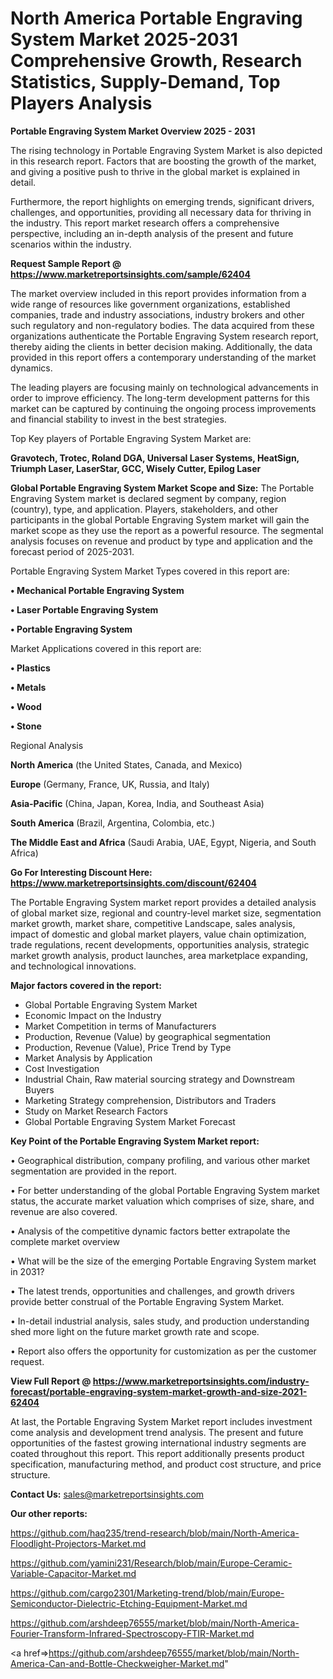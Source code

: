  # North America Portable Engraving System Market 2025-2031 Comprehensive Growth, Research Statistics, Supply-Demand,  Top Players Analysis

<Strong> Portable Engraving System Market Overview 2025 - 2031</strong>

The rising technology in Portable Engraving System Market is also depicted in this research report. Factors that are boosting the growth of the market, and giving a positive push to thrive in the global market is explained in detail.

Furthermore, the report highlights on emerging trends, significant drivers, challenges, and opportunities, providing all necessary data for thriving in the industry. This report market research offers a comprehensive perspective, including an in-depth analysis of the present and future scenarios within the industry.

<strong>Request Sample Report @ <a href=https://www.marketreportsinsights.com/sample/62404>https://www.marketreportsinsights.com/sample/62404</a></strong>

The market overview included in this report provides information from a wide range of resources like government organizations, established companies, trade and industry associations, industry brokers and other such regulatory and non-regulatory bodies. The data acquired from these organizations authenticate the Portable Engraving System research report, thereby aiding the clients in better decision making. Additionally, the data provided in this report offers a contemporary understanding of the market dynamics.

The leading players are focusing mainly on technological advancements in order to improve efficiency. The long-term development patterns for this market can be captured by continuing the ongoing process improvements and financial stability to invest in the best strategies.

Top Key players of Portable Engraving System Market are:

<strong>Gravotech, Trotec, Roland DGA, Universal Laser Systems, HeatSign, Triumph Laser, LaserStar, GCC, Wisely Cutter, Epilog Laser</strong>

<strong><b>Global Portable Engraving System Market Scope and Size:</b></strong>
The Portable Engraving System market is declared segment by company, region (country), type, and application. Players, stakeholders, and other participants in the global Portable Engraving System market will gain the market scope as they use the report as a powerful resource. The segmental analysis focuses on revenue and product by type and application and the forecast period of 2025-2031.

Portable Engraving System Market Types covered in this report are:

<strong>• Mechanical Portable Engraving System

• Laser Portable Engraving System

• Portable Engraving System</strong>

Market Applications covered in this report are:

<strong>• Plastics

• Metals

• Wood

• Stone</strong> 

Regional Analysis

<strong>North America</strong> (the United States, Canada, and Mexico)

<strong>Europe</strong> (Germany, France, UK, Russia, and Italy)

<strong>Asia-Pacific</strong> (China, Japan, Korea, India, and Southeast Asia)

<strong>South America</strong> (Brazil, Argentina, Colombia, etc.)

<strong>The Middle East and Africa</strong> (Saudi Arabia, UAE, Egypt, Nigeria, and South Africa)

<strong>Go For Interesting Discount Here: <a href=https://www.marketreportsinsights.com/discount/62404>https://www.marketreportsinsights.com/discount/62404</a></strong>

The Portable Engraving System market report provides a detailed analysis of global market size, regional and country-level market size, segmentation market growth, market share, competitive Landscape, sales analysis, impact of domestic and global market players, value chain optimization, trade regulations, recent developments, opportunities analysis, strategic market growth analysis, product launches, area marketplace expanding, and technological innovations.

<strong><b>Major factors covered in the report:</b></strong>
<ul>
  <li>Global Portable Engraving System Market </li>
  <li>Economic Impact on the Industry</li>
  <li>Market Competition in terms of Manufacturers</li>
  <li>Production, Revenue (Value) by geographical segmentation</li>
  <li>Production, Revenue (Value), Price Trend by Type</li>
  <li>Market Analysis by Application</li>
  <li>Cost Investigation</li>
  <li>Industrial Chain, Raw material sourcing strategy and Downstream Buyers</li>
  <li>Marketing Strategy comprehension, Distributors and Traders</li>
  <li>Study on Market Research Factors</li>
  <li>Global Portable Engraving System Market Forecast</li>
</ul>

<strong><b>Key Point of the Portable Engraving System Market report:</b></strong>

• Geographical distribution, company profiling, and various other market segmentation are provided in the report.

• For better understanding of the global Portable Engraving System market status, the accurate market valuation which comprises of size, share, and revenue are also covered.

• Analysis of the competitive dynamic factors better extrapolate the complete market overview

• What will be the size of the emerging Portable Engraving System market in 2031?

• The latest trends, opportunities and challenges, and growth drivers provide better construal of the Portable Engraving System Market.

• In-detail industrial analysis, sales study, and production understanding shed more light on the future market growth rate and scope.

• Report also offers the opportunity for customization as per the customer request.

<strong><b>View Full Report @ <a href=https://www.marketreportsinsights.com/industry-forecast/portable-engraving-system-market-growth-and-size-2021-62404>https://www.marketreportsinsights.com/industry-forecast/portable-engraving-system-market-growth-and-size-2021-62404</a></b></strong>


At last, the Portable Engraving System Market report includes investment come analysis and development trend analysis. The present and future opportunities of the fastest growing international industry segments are coated throughout this report. This report additionally presents product specification, manufacturing method, and product cost structure, and price structure.

<strong>Contact Us:</strong>
sales@marketreportsinsights.com

<strong>Our other reports:</strong>

<a href=https://github.com/haq235/trend-research/blob/main/North-America-Floodlight-Projectors-Market.md>https://github.com/haq235/trend-research/blob/main/North-America-Floodlight-Projectors-Market.md</a>

<a href=https://github.com/yamini231/Research/blob/main/Europe-Ceramic-Variable-Capacitor-Market.md>https://github.com/yamini231/Research/blob/main/Europe-Ceramic-Variable-Capacitor-Market.md</a>

<a href=https://github.com/cargo2301/Marketing-trend/blob/main/Europe-Semiconductor-Dielectric-Etching-Equipment-Market.md>https://github.com/cargo2301/Marketing-trend/blob/main/Europe-Semiconductor-Dielectric-Etching-Equipment-Market.md</a>

<a href=https://github.com/arshdeep76555/market/blob/main/North-America-Fourier-Transform-Infrared-Spectroscopy-FTIR-Market.md>https://github.com/arshdeep76555/market/blob/main/North-America-Fourier-Transform-Infrared-Spectroscopy-FTIR-Market.md</a>

<a href=>https://github.com/arshdeep76555/market/blob/main/North-America-Can-and-Bottle-Checkweigher-Market.md</a>"
